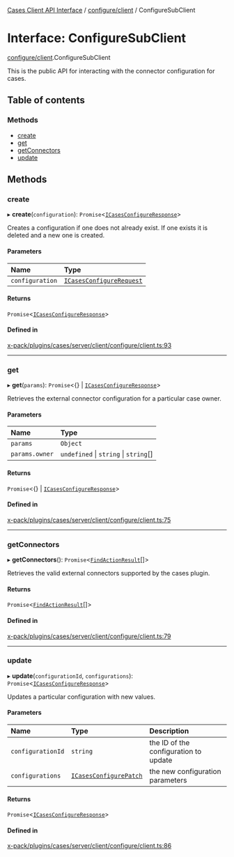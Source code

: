 [Cases Client API Interface](../README.md) / [configure/client](../modules/configure_client.md) / ConfigureSubClient

# Interface: ConfigureSubClient

[configure/client](../modules/configure_client.md).ConfigureSubClient

This is the public API for interacting with the connector configuration for cases.

## Table of contents

### Methods

- [create](configure_client.ConfigureSubClient.md#create)
- [get](configure_client.ConfigureSubClient.md#get)
- [getConnectors](configure_client.ConfigureSubClient.md#getconnectors)
- [update](configure_client.ConfigureSubClient.md#update)

## Methods

### create

▸ **create**(`configuration`): `Promise`<[`ICasesConfigureResponse`](typedoc_interfaces.ICasesConfigureResponse.md)\>

Creates a configuration if one does not already exist. If one exists it is deleted and a new one is created.

#### Parameters

| Name | Type |
| :------ | :------ |
| `configuration` | [`ICasesConfigureRequest`](typedoc_interfaces.ICasesConfigureRequest.md) |

#### Returns

`Promise`<[`ICasesConfigureResponse`](typedoc_interfaces.ICasesConfigureResponse.md)\>

#### Defined in

[x-pack/plugins/cases/server/client/configure/client.ts:93](https://github.com/elastic/kibana/blob/c427bf270ae/x-pack/plugins/cases/server/client/configure/client.ts#L93)

___

### get

▸ **get**(`params`): `Promise`<{} \| [`ICasesConfigureResponse`](typedoc_interfaces.ICasesConfigureResponse.md)\>

Retrieves the external connector configuration for a particular case owner.

#### Parameters

| Name | Type |
| :------ | :------ |
| `params` | `Object` |
| `params.owner` | `undefined` \| `string` \| `string`[] |

#### Returns

`Promise`<{} \| [`ICasesConfigureResponse`](typedoc_interfaces.ICasesConfigureResponse.md)\>

#### Defined in

[x-pack/plugins/cases/server/client/configure/client.ts:75](https://github.com/elastic/kibana/blob/c427bf270ae/x-pack/plugins/cases/server/client/configure/client.ts#L75)

___

### getConnectors

▸ **getConnectors**(): `Promise`<[`FindActionResult`](client._internal_namespace.FindActionResult.md)[]\>

Retrieves the valid external connectors supported by the cases plugin.

#### Returns

`Promise`<[`FindActionResult`](client._internal_namespace.FindActionResult.md)[]\>

#### Defined in

[x-pack/plugins/cases/server/client/configure/client.ts:79](https://github.com/elastic/kibana/blob/c427bf270ae/x-pack/plugins/cases/server/client/configure/client.ts#L79)

___

### update

▸ **update**(`configurationId`, `configurations`): `Promise`<[`ICasesConfigureResponse`](typedoc_interfaces.ICasesConfigureResponse.md)\>

Updates a particular configuration with new values.

#### Parameters

| Name | Type | Description |
| :------ | :------ | :------ |
| `configurationId` | `string` | the ID of the configuration to update |
| `configurations` | [`ICasesConfigurePatch`](typedoc_interfaces.ICasesConfigurePatch.md) | the new configuration parameters |

#### Returns

`Promise`<[`ICasesConfigureResponse`](typedoc_interfaces.ICasesConfigureResponse.md)\>

#### Defined in

[x-pack/plugins/cases/server/client/configure/client.ts:86](https://github.com/elastic/kibana/blob/c427bf270ae/x-pack/plugins/cases/server/client/configure/client.ts#L86)

